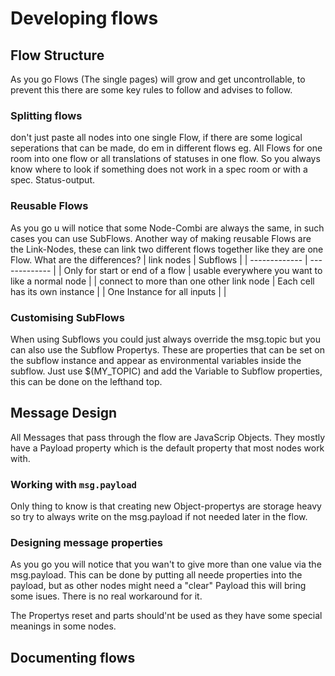 # Developing flows
## Flow Structure
As you go Flows (The single pages) will grow and get uncontrollable, to prevent this there are some key rules to follow and advises to follow.

### Splitting flows
don't just paste all nodes into one single Flow, if there are some logical seperations that can be made, do em in different flows eg. All Flows for one room into one flow or all translations of statuses in one flow. So you always know where to look if something does not work in a spec room or with a spec. Status-output.

### Reusable Flows
As you go u will notice that some Node-Combi are always the same, in such cases you can use SubFlows.
Another way of making reusable Flows are the Link-Nodes, these can link two different flows together like they are one Flow.
What are the differences?
| link nodes  | Subflows |
| ------------- | ------------- |
| Only for start or end of a flow  | usable everywhere you want to like a normal node  |
| connect to more than one other link node | Each cell has its own instance |
| One Instance for all inputs |  |

### Customising SubFlows

When using Subflows you could just always override the msg.topic but you can also use the Subflow Propertys. These are properties that can be set on the subflow instance and appear as environmental variables inside the subflow.
Just use $(MY_TOPIC) and add the Variable to Subflow properties, this can be done on the lefthand top.

## Message Design
All Messages that pass through the flow are JavaScrip Objects. They mostly have a Payload property which is the default property that most nodes work with.

### Working with `msg.payload`
Only thing to know is that creating new Object-propertys are storage heavy so try to always write on the msg.payload if not needed later in the flow.
### Designing message properties
As you go you will notice that you wan't to give more than one value via the msg.payload. This can be done by putting all neede properties into the payload, but as other nodes might need a "clear" Payload this will bring some isues. There is no real workaround for it.

The Propertys reset and parts should'nt be used as they have some special meanings in some nodes.

## Documenting flows
